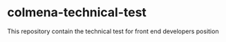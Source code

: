 # colmena-technical-test
This repository contain the technical test for front end developers position
